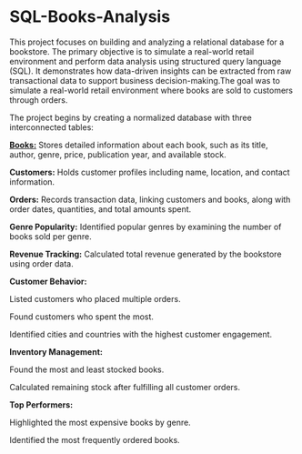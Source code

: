 # SQL-Books-Analysis
This project focuses on building and analyzing a relational database for a  bookstore. The primary objective is to simulate a real-world retail environment and perform data analysis using structured query language (SQL). It demonstrates how data-driven insights can be extracted from raw transactional data to support business decision-making.The goal was to simulate a real-world retail environment where books are sold to customers through orders.

The project begins by creating a normalized database with three interconnected tables:

<ins>**Books:**</ins> Stores detailed information about each book, such as its title, author, genre, price, publication year, and available stock.

**Customers:** Holds customer profiles including name, location, and contact information.

**Orders:** Records transaction data, linking customers and books, along with order dates, quantities, and total amounts spent.

**Genre Popularity:** Identified popular genres by examining the number of books sold per genre.

**Revenue Tracking:** Calculated total revenue generated by the bookstore using order data.

**Customer Behavior:**

Listed customers who placed multiple orders.

Found customers who spent the most.

Identified cities and countries with the highest customer engagement.

**Inventory Management:**

Found the most and least stocked books.

Calculated remaining stock after fulfilling all customer orders.

**Top Performers:**

Highlighted the most expensive books by genre.

Identified the most frequently ordered books.
